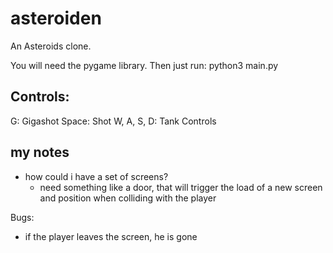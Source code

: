 # asteroiden

An Asteroids clone.

You will need the pygame library. Then just run:
	 python3 main.py


## Controls:

G: Gigashot
Space: Shot
W, A, S, D: Tank Controls


## my notes
- how could i have a set of screens? 
	- need something like a door, that will trigger the load of a new screen and position when colliding with the player


Bugs: 
- if the player leaves the screen, he is gone 
